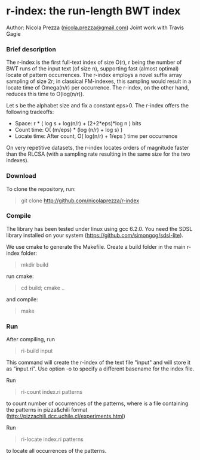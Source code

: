r-index: the run-length BWT index
===============
Author: Nicola Prezza (nicola.prezza@gmail.com)
Joint work with Travis Gagie

### Brief description

The r-index is the first full-text index of size O(r), r being the number of BWT runs of the input text (of size n), supporting fast (almost optimal) locate of pattern occurrences. The r-index employs a novel suffix array sampling of size 2r; in classical FM-indexes, this sampling would result in a locate time of Omega(n/r) per occurrence. The r-index, on the other hand, reduces this time to O(log(n/r)).

Let s be the alphabet size and fix a constant eps>0. The r-index offers the following tradeoffs:

- Space: r * ( log s + log(n/r) + (2+2*eps)*log n ) bits
- Count time: O( (m/eps) * (log (n/r) + log s) )
- Locate time: After count, O( log(n/r) + 1/eps ) time per occurrence 

On very repetitive datasets, the r-index locates orders of magnitude faster than the RLCSA (with a sampling rate resulting in the same size for the two indexes).

### Download

To clone the repository, run:

> git clone http://github.com/nicolaprezza/r-index

### Compile

The library has been tested under linux using gcc 6.2.0. You need the SDSL library installed on your system (https://github.com/simongog/sdsl-lite).

We use cmake to generate the Makefile. Create a build folder in the main r-index folder:

> mkdir build

run cmake:

> cd build; cmake ..

and compile:

> make

### Run

After compiling, run 

>  ri-build input

This command will create the r-index of the text file "input" and will store it as "input.ri". Use option -o to specify a different basename for the index file. 

Run

> ri-count index.ri patterns

to count number of occurrences of the patterns, where <patterns> is a file containing the patterns in pizza&chili format (http://pizzachili.dcc.uchile.cl/experiments.html)

Run

> ri-locate index.ri patterns

to locate all occurrences of the patterns.
